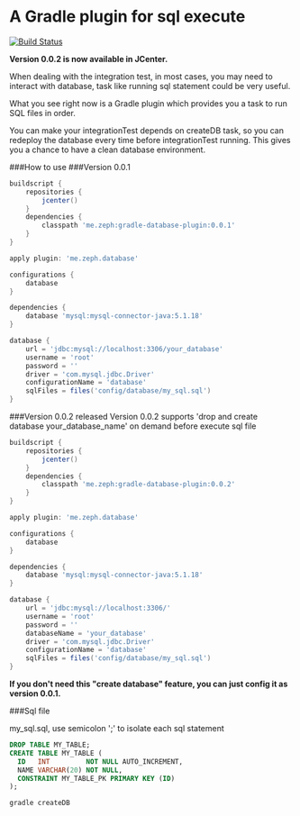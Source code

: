 # A Gradle plugin for sql execute

[![Build Status](https://travis-ci.org/benweizhu/gradle-plugin-database.svg?branch=master)](https://travis-ci.org/benweizhu/gradle-plugin-database)

**Version 0.0.2 is now available in JCenter.**

When dealing with the integration test, in most cases, you may need to interact with database, task like running sql statement could be very useful.

What you see right now is a Gradle plugin which provides you a task to run SQL files in order.

You can make your integrationTest depends on createDB task, so you can redeploy the database every time before integrationTest running. This gives you a chance to have a clean database environment.

###How to use
###Version 0.0.1

```groovy
buildscript {
    repositories {
        jcenter()
    }
    dependencies {
        classpath 'me.zeph:gradle-database-plugin:0.0.1'
    }
}

apply plugin: 'me.zeph.database'

configurations {
    database
}

dependencies {
    database 'mysql:mysql-connector-java:5.1.18'
}

database {
    url = 'jdbc:mysql://localhost:3306/your_database'
    username = 'root'
    password = ''
    driver = 'com.mysql.jdbc.Driver'
    configurationName = 'database'
    sqlFiles = files('config/database/my_sql.sql')
}
```

###Version 0.0.2 released
Version 0.0.2 supports 'drop and create database your_database_name' on demand before execute sql file 

```groovy
buildscript {
    repositories {
        jcenter()
    }
    dependencies {
        classpath 'me.zeph:gradle-database-plugin:0.0.2'
    }
}

apply plugin: 'me.zeph.database'

configurations {
    database
}

dependencies {
    database 'mysql:mysql-connector-java:5.1.18'
}

database {
    url = 'jdbc:mysql://localhost:3306/'
    username = 'root'
    password = ''
    databaseName = 'your_database'
    driver = 'com.mysql.jdbc.Driver'
    configurationName = 'database'
    sqlFiles = files('config/database/my_sql.sql')
}
```

**If you don't need this "create database" feature, you can just config it as version 0.0.1.**

###Sql file

my_sql.sql, use semicolon ';' to isolate each sql statement

```sql
DROP TABLE MY_TABLE;
CREATE TABLE MY_TABLE (
  ID   INT         NOT NULL AUTO_INCREMENT,
  NAME VARCHAR(20) NOT NULL,
  CONSTRAINT MY_TABLE_PK PRIMARY KEY (ID)
);
```


```groovy
gradle createDB
```